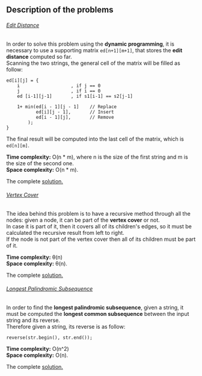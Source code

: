 ## Description of the problems

###### [Edit Distance](https://practice.geeksforgeeks.org/problems/edit-distance3702/1)

In order to solve this problem using the **dynamic programming**, it is necessary to use a supporting matrix `ed[n+1][m+1]`, that stores the **edit distance** computed so far. <br>
Scanning the two strings, the general cell of the matrix will be filled as follow: <br>

```
ed[i][j] = {
    i                   , if j == 0
    j                   , if i == 0
    ed [i-1][j-1]       , if s1[i-1] == s2[j-1]

    1+ min(ed[i - 1][j - 1]    // Replace
           ed[i][j - 1],       // Insert
           ed[i - 1][j],       // Remove
        );  
}        
```
The final result will be computed into the last cell of the matrix, which is `ed[n][m]`.<br>

**Time complexity:** O(n * m), where n is the size of the first string and m is the size of the second one. <br>
**Space complexity:** O(n * m).

The complete [solution.](https://github.com/Claire-gip/CompetitiveProgramming-Unipi/blob/master/Lecture_18/edit_distance.cc)


###### [Vertex Cover](https://www.spoj.com/problems/PT07X/)

The idea behind this problem is to have a recursive method through all the nodes: given a node, it can be part of the **vertex cover** or not. <br>
In case it is part of it, then it covers all of its children's edges, so it must be calculated the recursive result from left to right. <br>
If the node is not part of the vertex cover then all of its children must be part of it.

**Time complexity:** θ(n) <br>
**Space complexity:** θ(n).

The complete [solution.](https://github.com/Claire-gip/CompetitiveProgramming-Unipi/blob/master/Lecture_18/vertex_cover.cc)


###### [Longest Palindromic Subsequence](https://practice.geeksforgeeks.org/problems/longest-palindromic-subsequence/0)

In order to find the **longest palindromic subsequence**, given a string, it must be computed the **longest common subsequence** between the input string and its reverse. <br>
Therefore given a string, its reverse is as follow: <br>

```
reverse(str.begin(), str.end());
```

**Time complexity:** O(n^2) <br>
**Space complexity:** O(n).

The complete [solution.](https://github.com/Claire-gip/CompetitiveProgramming-Unipi/blob/master/Lecture_18/lps.cc)